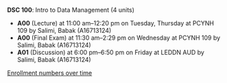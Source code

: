 **DSC 100**: Intro to Data Management (4 units)

- **A00** (Lecture) at 11:00 am–12:20 pm on Tuesday, Thursday at PCYNH 109 by Salimi, Babak (A16713124)
- **A00** (Final Exam) at 11:30 am–2:29 pm on Wednesday at PCYNH 109 by Salimi, Babak (A16713124)
- **A01** (Discussion) at 6:00 pm–6:50 pm on Friday at LEDDN AUD by Salimi, Babak (A16713124)

[Enrollment numbers over time](./DSC100.tsv)

